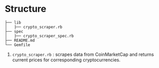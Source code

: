 # Structure

```
├── lib
│   ├── crypto_scraper.rb
├── spec
│   ├── crypto_scraper_spec.rb
├── README.md
└── Gemfile
```

1.    `crypto_scraper.rb` : scrapes data from CoinMarketCap and returns current prices for corresponding cryptocurrencies.
